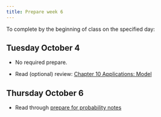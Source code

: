 ```yaml
---
title: Prepare week 6
---
```


To complete by the beginning of class on the specified day:

## Tuesday October 4

- No required prepare.

- Read (optional) review: [Chapter 10 Applications: Model](https://openintro-ims.netlify.app/model-application.html)

## Thursday October 6

- Read through [prepare for probability notes](/static/appex/prepareProbability.html)